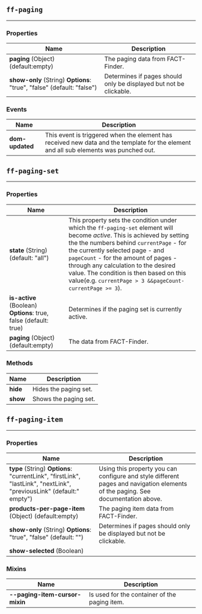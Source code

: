 ## `ff-paging`
___
### Properties
| Name | Description |
| ---- | ----------- |
| **paging** (Object) (default:empty) | The paging data from FACT-Finder. |
| **show-only** (String) **Options**: "true", "false" (default: "false") | Determines if pages should only be displayed but not be clickable. |


### Events
| Name | Description |
| ---- | ----------- |
| **dom-updated** | This event is triggered when the element has received new data and the template for the element and all sub elements was punched out.|

## `ff-paging-set`
___
### Properties
| Name | Description |
| ---- | ----------- |
| **state** (String) (default: "all") | This property sets the condition under which the `ff-paging-set` element will become _active_. This is achieved by setting the the numbers behind `currentPage` - for the currently selected page - and `pageCount` - for the amount of pages - through any calculation to the desired value. The condition is then based on this value(e.g. `currentPage > 3 &&pageCount-currentPage >= 3`). |
| **is-active** (Boolean) **Options**: true, false (default: true) | Determines if the paging set is currently active. |
| **paging** (Object) (default:empty) | The data from FACT-Finder. |

### Methods
| Name | Description |
| ---- | ----------- |
| **hide** | Hides the paging set.|
| **show** | Shows the paging set.|

## `ff-paging-item`
___
### Properties
| Name | Description |
| ---- | ----------- |
| **type** (String) **Options**: "currentLink", "firstLink", "lastLink", "nextLink", "previousLink" (default:" empty") | Using this property you can configure and style different pages and navigation elements of the paging. See documentation above. |
| **products-per-page-item** (Object) (default:empty) |  The paging item data from FACT-Finder. |
| **show-only** (String) **Options**: "true", "false" (default: "")| Determines if pages should only be displayed but not be clickable. |
| **show-selected** (Boolean) | |

### Mixins
| Name | Description |
| ---- | ----------- |
| **--paging-item-cursor-mixin** | Is used for the container of the paging item. |

